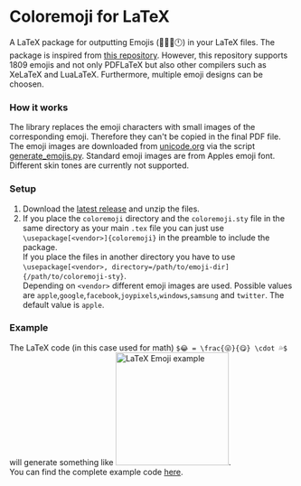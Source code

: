 # Coloremoji for LaTeX

A LaTeX package for outputting Emojis (🙂🐗🍈🕛) in your LaTeX files. The package is inspired from [this repository](https://github.com/alecjacobson/coloremoji.sty). However, this repository supports 1809 emojis and not only PDFLaTeX but also other compilers such as XeLaTeX and LuaLaTeX. Furthermore, multiple emoji designs can be choosen.

### How it works
The library replaces the emoji characters with small images of the corresponding emoji. Therefore they can't be copied in the final PDF file. The emoji images are downloaded from [unicode.org](https://unicode.org/emoji/charts-13.0/full-emoji-list.html) via the script [generate_emojis.py](generate_emojis.py). Standard emoji images are from Apples emoji font.  
Different skin tones are currently not supported.

### Setup
1. Download the [latest release](https://github.com/daandtu/LaTeX-Coloremoji/releases/download/v2.0/Coloremoji.zip) and unzip the files.
2. If you place the `coloremoji` directory and the `coloremoji.sty` file in the same directory as your main `.tex` file you can just use `\usepackage[<vendor>]{coloremoji}` in the preamble to include the package.  
If you place the files in another directory you have to use `\usepackage[<vendor>, directory=/path/to/emoji-dir]{/path/to/coloremoji-sty}`.  
Depending on `<vendor>` different emoji images are used. Possible values are `apple`,`google`,`facebook`,`joypixels`,`windows`,`samsung` and `twitter`. The default value is `apple`.

### Example
The LaTeX code (in this case used for math) `$😂 = \frac{😜}{😋} \cdot 💦$` will generate something like <img src="https://github.com/daandtu/coloremoji-latex/raw/master/example/example.png" alt="LaTeX Emoji example" width="200"/>.  
You can find the complete example code [here](example/example.tex).
